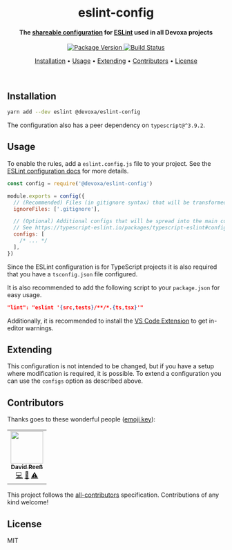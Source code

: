 <!-- Title -->
<h1 align="center">
  eslint-config
</h1>

<!-- Description -->
<h4 align="center"> 
  The <a href="https://eslint.org/docs/developer-guide/shareable-configs">shareable configuration</a>
  for <a href="https://eslint.org/">ESLint</a> used in all Devoxa projects
</h4>

<!-- Badges -->
<p align="center">
  <a href="https://www.npmjs.com/package/@devoxa/eslint-config">
    <img
      src="https://img.shields.io/npm/v/@devoxa/eslint-config?style=flat-square"
      alt="Package Version"
    />
  </a>

  <a href="https://github.com/devoxa/eslint-config/actions?query=branch%3Amaster+workflow%3A%22Continuous+Integration%22">
    <img
      src="https://img.shields.io/github/actions/workflow/status/devoxa/eslint-config/push.yml?branch=master&style=flat-square"
      alt="Build Status"
    />
  </a>
</p>

<!-- Quicklinks -->
<p align="center">
  <a href="#installation">Installation</a> •
  <a href="#usage">Usage</a> •
  <a href="#extending">Extending</a> •
  <a href="#contributors">Contributors</a> •
  <a href="#license">License</a>
</p>

<br>

## Installation

```bash
yarn add --dev eslint @devoxa/eslint-config
```

The configuration also has a peer dependency on `typescript@^3.9.2`.

## Usage

To enable the rules, add a `eslint.config.js` file to your project. See the
[ESLint configuration docs](https://eslint.org/docs/user-guide/configuring) for more details.

```js
const config = require('@devoxa/eslint-config')

module.exports = config({
  // (Recommended) Files (in gitignore syntax) that will be transformed into ignore configs
  ignoreFiles: ['.gitignore'],

  // (Optional) Additional configs that will be spread into the main config
  // See https://typescript-eslint.io/packages/typescript-eslint#config
  configs: [
    /* ... */
  ],
})
```

Since the ESLint configuration is for TypeScript projects it is also required that you have a
`tsconfig.json` file configured.

It is also recommended to add the following script to your `package.json` for easy usage.

```json
"lint": "eslint '{src,tests}/**/*.{ts,tsx}'"
```

Additionally, it is recommended to install the
[VS Code Extension](https://marketplace.visualstudio.com/items?itemName=dbaeumer.vscode-eslint) to
get in-editor warnings.

## Extending

This configuration is not intended to be changed, but if you have a setup where modification is
required, it is possible. To extend a configuration you can use the `configs` option as described
above.

## Contributors

Thanks goes to these wonderful people ([emoji key](https://allcontributors.org/docs/en/emoji-key)):

<!-- ALL-CONTRIBUTORS-LIST:START - Do not remove or modify this section -->
<!-- prettier-ignore-start -->
<!-- markdownlint-disable -->
<table>
  <tr>
    <td align="center"><a href="https://www.david-reess.de"><img src="https://avatars3.githubusercontent.com/u/4615516?v=4" width="75px;" alt=""/><br /><sub><b>David Reeß</b></sub></a><br /><a href="https://github.com/devoxa/eslint-config/commits?author=queicherius" title="Code">💻</a> <a href="https://github.com/devoxa/eslint-config/commits?author=queicherius" title="Documentation">📖</a> <a href="https://github.com/devoxa/eslint-config/commits?author=queicherius" title="Tests">⚠️</a></td>
  </tr>
</table>

<!-- markdownlint-enable -->
<!-- prettier-ignore-end -->

<!-- ALL-CONTRIBUTORS-LIST:END -->

This project follows the [all-contributors](https://github.com/all-contributors/all-contributors)
specification. Contributions of any kind welcome!

## License

MIT
